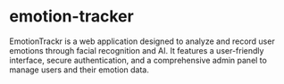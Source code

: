 # emotion-tracker
EmotionTrackr is a web application designed to analyze and record user emotions through facial recognition and AI. It features a user-friendly interface, secure authentication, and a comprehensive admin panel to manage users and their emotion data. 
